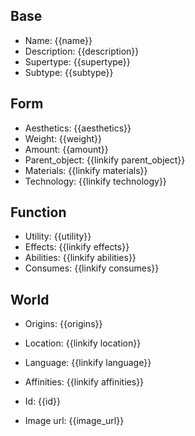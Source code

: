 ## Base
- <span class="text-field" data-tooltip="Text">Name</span>: {{name}}
- <span class="text-field" data-tooltip="Text">Description</span>: {{description}}
- <span class="text-field" data-tooltip="Text">Supertype</span>: {{supertype}}
- <span class="text-field" data-tooltip="Text">Subtype</span>: {{subtype}}

## Form
- <span class="string" data-tooltip="Text">Aesthetics</span>: {{aesthetics}}
- <span class="integer" data-tooltip="Number, max: 0">Weight</span>: {{weight}}
- <span class="integer" data-tooltip="Number, max: 0">Amount</span>: {{amount}}
- <span class="link-field" data-tooltip="Single Object">Parent_object</span>: {{linkify parent_object}}
- <span class="multi-link-field" data-tooltip="Multi Construct">Materials</span>: {{linkify materials}}
- <span class="multi-link-field" data-tooltip="Multi Construct">Technology</span>: {{linkify technology}}

## Function
- <span class="string" data-tooltip="Text">Utility</span>: {{utility}}
- <span class="multi-link-field" data-tooltip="Multi Phenomenon">Effects</span>: {{linkify effects}}
- <span class="multi-link-field" data-tooltip="Multi Ability">Abilities</span>: {{linkify abilities}}
- <span class="multi-link-field" data-tooltip="Multi Construct">Consumes</span>: {{linkify consumes}}

## World
- <span class="string" data-tooltip="Text">Origins</span>: {{origins}}
- <span class="link-field" data-tooltip="Single Location">Location</span>: {{linkify location}}
- <span class="link-field" data-tooltip="Single Language">Language</span>: {{linkify language}}
- <span class="multi-link-field" data-tooltip="Multi Trait">Affinities</span>: {{linkify affinities}}

- <span class="text-field" data-tooltip="Text">Id</span>: {{id}}
- <span class="text-field" data-tooltip="Text">Image url</span>: {{image_url}}

